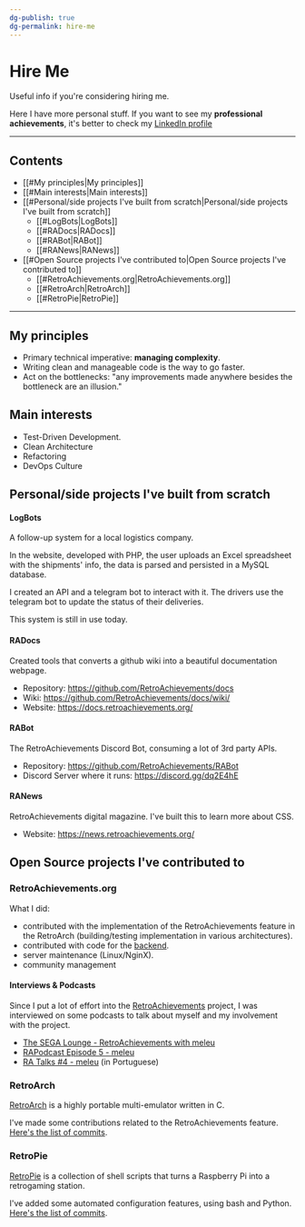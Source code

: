 ```yaml
---
dg-publish: true
dg-permalink: hire-me
---
```

# Hire Me

Useful info if you're considering hiring me.

Here I have more personal stuff. If you want to see my **professional achievements**, it's better to check my [LinkedIn profile](https://www.linkedin.com/in/meleu/)

---

## Contents

- [[#My principles|My principles]]
- [[#Main interests|Main interests]]
- [[#Personal/side projects I've built from scratch|Personal/side projects I've built from scratch]]
    - [[#LogBots|LogBots]]
    - [[#RADocs|RADocs]]
    - [[#RABot|RABot]]
    - [[#RANews|RANews]]
- [[#Open Source projects I've contributed to|Open Source projects I've contributed to]]
    - [[#RetroAchievements.org|RetroAchievements.org]]
    - [[#RetroArch|RetroArch]]
    - [[#RetroPie|RetroPie]]

---

## My principles

- Primary technical imperative: **managing complexity**.
- Writing clean and manageable code is the way to go faster.
- Act on the bottlenecks: "any improvements made anywhere besides the bottleneck are an illusion."


## Main interests

- Test-Driven Development.
- Clean Architecture
- Refactoring
- DevOps Culture


## Personal/side projects I've built from scratch

#### LogBots

A follow-up system for a local logistics company.

In the website, developed with PHP, the user uploads an Excel spreadsheet with the shipments' info, the data is parsed and persisted in a MySQL database.

I created an API and a telegram bot to interact with it. The drivers use the telegram bot to update the status of their deliveries.

This system is still in use today.


#### RADocs

Created tools that converts a github wiki into a beautiful documentation webpage.

- Repository: <https://github.com/RetroAchievements/docs>
- Wiki: <https://github.com/RetroAchievements/docs/wiki/>
- Website: <https://docs.retroachievements.org/>


#### RABot

The RetroAchievements Discord Bot, consuming a lot of 3rd party APIs.

- Repository: <https://github.com/RetroAchievements/RABot>
- Discord Server where it runs: <https://discord.gg/dq2E4hE>


#### RANews

RetroAchievements digital magazine. I've built this to learn more about CSS.

- Website: <https://news.retroachievements.org/>



## Open Source projects I've contributed to

### RetroAchievements.org

What I did:

- contributed with the implementation of the RetroAchievements feature in the RetroArch (building/testing implementation in various architectures).
- contributed with code for the [backend](https://github.com/RetroAchievements/RAWeb).
- server maintenance (Linux/NginX).
- community management

#### Interviews & Podcasts

Since I put a lot of effort into the [RetroAchievements](https://retroachievements.org) project, I was interviewed on some podcasts to talk about myself and my involvement with the project.

- [The SEGA Lounge - RetroAchievements with meleu](https://www.thesegalounge.com/133-retroachievements/)
- [RAPodcast Episode 5 - meleu](https://youtu.be/49vgbPt9MWA)
- [RA Talks \#4 - meleu](https://youtu.be/XtXbugukhAU) (in Portuguese)

### RetroArch

[RetroArch](https://github.com/libretro/RetroArch/) is a highly portable multi-emulator written in C.

I've made some contributions related to the RetroAchievements feature. [Here's the list of commits](https://github.com/libretro/RetroArch/commits/master?author=meleu).

### RetroPie

[RetroPie](https://retropie.org.uk/) is a collection of shell scripts that turns a Raspberry Pi into a retrogaming station.

I've added some automated configuration features, using bash and Python. [Here's the list of commits](https://github.com/RetroPie/RetroPie-Setup/commits/master?author=meleu).


